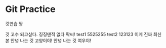# Git Practice

깃연습 짱

깃 고수 되고싶다.
징징댄적 없다 팍씨!
test1
5525255
test2
123123
이게 진짜 최신본
안녕 나는 깃 고양이야!
안녕 나는 깃 여우야!

